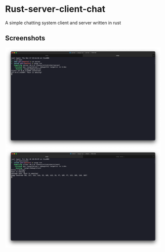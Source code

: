 # Rust-server-client-chat

A simple chatting system client and server written in rust

## Screenshots

![Server](/screenshots/server.png)
![Client](/screenshots/client.png)
